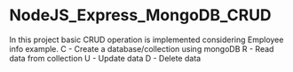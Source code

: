 # NodeJS_Express_MongoDB_CRUD
In this project basic CRUD operation is implemented considering Employee info example.
C - Create a database/collection using mongoDB
R - Read data from collection
U - Update data
D - Delete data
